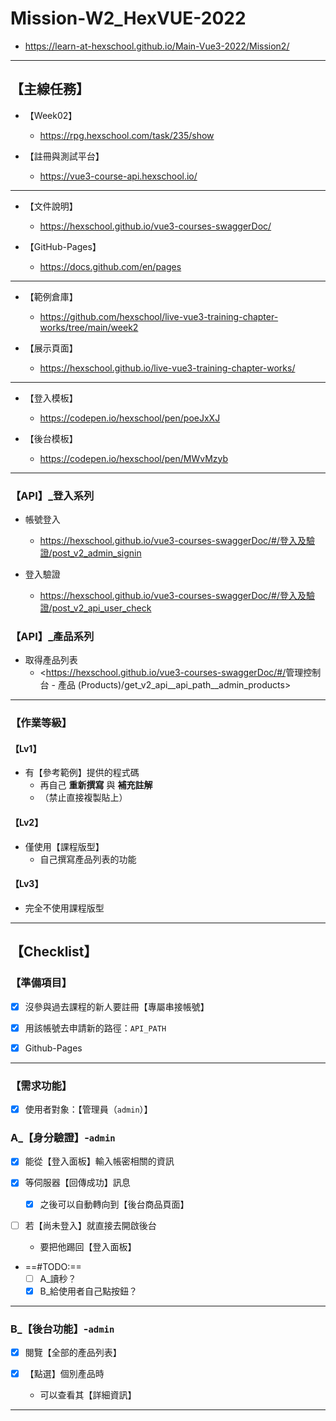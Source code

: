 # Mission-W2_HexVUE-2022

- <https://learn-at-hexschool.github.io/Main-Vue3-2022/Mission2/>

---

## 【主線任務】

- 【Week02】
  - <https://rpg.hexschool.com/task/235/show>

- 【註冊與測試平台】
  - <https://vue3-course-api.hexschool.io/>

---

- 【文件說明】
  - <https://hexschool.github.io/vue3-courses-swaggerDoc/>

- 【GitHub-Pages】
  - <https://docs.github.com/en/pages>

---

- 【範例倉庫】
  - <https://github.com/hexschool/live-vue3-training-chapter-works/tree/main/week2>

- 【展示頁面】
  - <https://hexschool.github.io/live-vue3-training-chapter-works/>

---

- 【登入模板】
  - <https://codepen.io/hexschool/pen/poeJxXJ>

- 【後台模板】
  - <https://codepen.io/hexschool/pen/MWvMzyb>

---

### 【API】_登入系列

- 帳號登入
  - <https://hexschool.github.io/vue3-courses-swaggerDoc/#/登入及驗證/post_v2_admin_signin>

- 登入驗證
  - <https://hexschool.github.io/vue3-courses-swaggerDoc/#/登入及驗證/post_v2_api_user_check>

### 【API】_產品系列

- 取得產品列表
  - <<https://hexschool.github.io/vue3-courses-swaggerDoc/#/>管理控制台 - 產品 (Products)/get_v2_api__api_path__admin_products>

---

### 【作業等級】

#### 【Lv1】

- 有【參考範例】提供的程式碼
  - 再自己 **重新撰寫** 與 **補充註解**
  - （禁止直接複製貼上）

#### 【Lv2】

- 僅使用【課程版型】
  - 自己撰寫產品列表的功能

#### 【Lv3】

- 完全不使用課程版型

---

## 【Checklist】

### 【準備項目】

- [x] 沒參與過去課程的新人要註冊【專屬串接帳號】

- [x] 用該帳號去申請新的路徑：`API_PATH`

- [x] Github-Pages

---

### 【需求功能】

- [x] 使用者對象：【管理員（`admin`）】

### A_【身分驗證】-`admin`

- [x] 能從【登入面板】輸入帳密相關的資訊

- [x] 等伺服器【回傳成功】訊息
  - [x] 之後可以自動轉向到【後台商品頁面】

- [ ] 若【尚未登入】就直接去開啟後台
  - 要把他踢回【登入面板】

- ==#TODO:==
  - [ ] A_讀秒？
  - [x] B_給使用者自己點按鈕？

---

### B_【後台功能】-`admin`

- [x] 閱覽【全部的產品列表】

- [x] 【點選】個別產品時
  - 可以查看其【詳細資訊】

---
